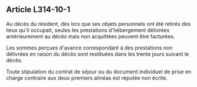 ## Article L314-10-1

Au décès du résident, dès lors que ses objets personnels ont été retirés des lieux qu'il occupait, seules les
prestations d'hébergement délivrées antérieurement au décès mais non acquittées peuvent être facturées.

Les sommes perçues d'avance correspondant à des prestations non délivrées en raison du décès sont
restituées dans les trente jours suivant le décès.

Toute stipulation du contrat de séjour ou du document individuel de prise en charge contraire aux deux
premiers alinéas est réputée non écrite.

